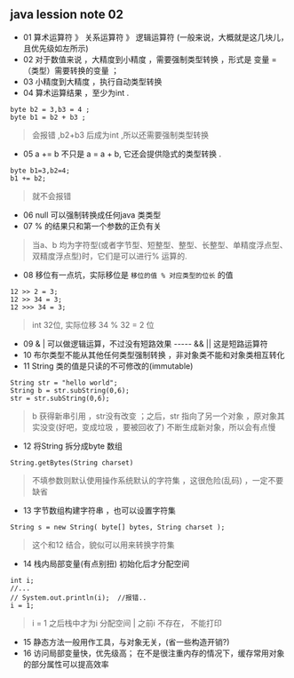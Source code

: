 ## java lession note 02 

* 01  算术运算符 》 关系运算符 》 逻辑运算符 (一般来说，大概就是这几块儿，且优先级如左所示)
* 02  对于数值来说 ，大精度到小精度 ，需要强制类型转换 ，形式是 变量 = （类型）需要转换的变量 ；
* 03  小精度到大精度 ，执行自动类型转换
* 04  算术运算结果 ，至少为int .
```
byte b2 = 3,b3 = 4 ;
byte b1 = b2 + b3 ;
```
> 会报错 ,b2+b3 后成为int ,所以还需要强制类型转换

* 05  a += b  不只是 a = a + b, 它还会提供隐式的类型转换 .
```
byte b1=3,b2=4;
b1 += b2;
```
> 就不会报错

* 06  null 可以强制转换成任何java 类类型
* 07  % 的结果只和第一个参数的正负有关
> 当a、b 均为字符型(或者字节型、短整型、整型、长整型、单精度浮点型、双精度浮点型)时，它们是可以进行% 运算的. 

* 08  移位有一点坑，实际移位是 `移位的值 % 对应类型的位长` 的值
```
12 >> 2 = 3;
12 >> 34 = 3;
12 >>> 34 = 3;
```
> int 32位, 实际位移 34 % 32 = 2 位 

* 09  & | 可以做逻辑运算，不过没有短路效果 -----   && || 这是短路运算符
* 10  布尔类型不能从其他任何类型强制转换 ，非对象类不能和对象类相互转化 
* 11  String 类的值是只读的不可修改的(immutable) 
```
String str = "hello world";
String b = str.subString(0,6);
str = str.subString(0,6);
```
> b 获得新串引用 ，str没有改变 ；之后，str 指向了另一个对象 ，原对象其实没变(好吧，变成垃圾 ，要被回收了) 不断生成新对象，所以会有点慢

* 12  将String 拆分成byte 数组 
```
String.getBytes(String charset) 
```
> 不填参数则默认使用操作系统默认的字符集 ，这很危险(乱码) ，一定不要缺省

* 13  字节数组构建字符串 ，也可以设置字符集  
```
String s = new String( byte[] bytes, String charset );
```
> 这个和12 结合，貌似可以用来转换字符集

* 14  栈内局部变量(有点别扭) 初始化后才分配空间
```
int i;
//...
// System.out.println(i);  //报错..
i = 1;
```
> i = 1 之后栈中才为i 分配空间 | 之前i 不存在， 不能打印

* 15  静态方法一般用作工具，与对象无关，(省一些构造开销?)
* 16  访问局部变量快，优先级高； 在不是很注重内存的情况下，缓存常用对象的部分属性可以提高效率

 
